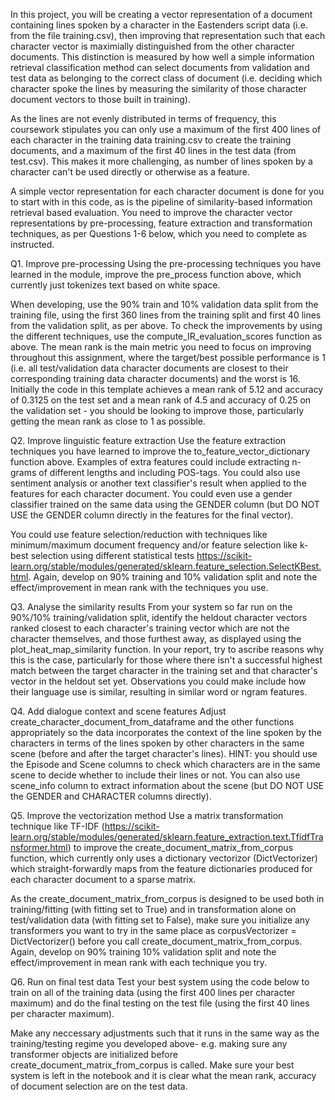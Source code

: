 In this project, you will be creating a vector representation of a document containing lines spoken by a character in the Eastenders script data (i.e. from the file training.csv), then improving that representation such that each character vector is maximially distinguished from the other character documents. This distinction is measured by how well a simple information retrieval classification method can select documents from validation and test data as belonging to the correct class of document (i.e. deciding which character spoke the lines by measuring the similarity of those character document vectors to those built in training).

As the lines are not evenly distributed in terms of frequency, this coursework stipulates you can only use a maximum of the first 400 lines of each character in the training data training.csv to create the training documents, and a maximum of the first 40 lines in the test data (from test.csv). This makes it more challenging, as number of lines spoken by a character can't be used directly or otherwise as a feature.

A simple vector representation for each character document is done for you to start with in this code, as is the pipeline of similarity-based information retrieval based evaluation. You need to improve the character vector representations by pre-processing, feature extraction and transformation techniques, as per Questions 1-6 below, which you need to complete as instructed.

Q1. Improve pre-processing 
Using the pre-processing techniques you have learned in the module, improve the pre_process function above, which currently just tokenizes text based on white space.

When developing, use the 90% train and 10% validation data split from the training file, using the first 360 lines from the training split and first 40 lines from the validation split, as per above. To check the improvements by using the different techniques, use the compute_IR_evaluation_scores function as above. The mean rank is the main metric you need to focus on improving throughout this assignment, where the target/best possible performance is 1 (i.e. all test/validation data character documents are closest to their corresponding training data character documents) and the worst is 16. Initially the code in this template achieves a mean rank of 5.12 and accuracy of 0.3125 on the test set and a mean rank of 4.5 and accuracy of 0.25 on the validation set - you should be looking to improve those, particularly getting the mean rank as close to 1 as possible.

Q2. Improve linguistic feature extraction 
Use the feature extraction techniques you have learned to improve the to_feature_vector_dictionary function above. Examples of extra features could include extracting n-grams of different lengths and including POS-tags. You could also use sentiment analysis or another text classifier's result when applied to the features for each character document. You could even use a gender classifier trained on the same data using the GENDER column (but DO NOT USE the GENDER column directly in the features for the final vector).

You could use feature selection/reduction with techniques like minimum/maximum document frequency and/or feature selection like k-best selection using different statistical tests https://scikit-learn.org/stable/modules/generated/sklearn.feature_selection.SelectKBest.html. Again, develop on 90% training and 10% validation split and note the effect/improvement in mean rank with the techniques you use.

Q3. Analyse the similarity results 
From your system so far run on the 90%/10% training/validation split, identify the heldout character vectors ranked closest to each character's training vector which are not the character themselves, and those furthest away, as displayed using the plot_heat_map_similarity function. In your report, try to ascribe reasons why this is the case, particularly for those where there isn't a successful highest match between the target character in the training set and that character's vector in the heldout set yet. Observations you could make include how their language use is similar, resulting in similar word or ngram features.

Q4. Add dialogue context and scene features 
Adjust create_character_document_from_dataframe and the other functions appropriately so the data incorporates the context of the line spoken by the characters in terms of the lines spoken by other characters in the same scene (before and after the target character's lines). HINT: you should use the Episode and Scene columns to check which characters are in the same scene to decide whether to include their lines or not. You can also use scene_info column to extract information about the scene (but DO NOT USE the GENDER and CHARACTER columns directly).

Q5. Improve the vectorization method 
Use a matrix transformation technique like TF-IDF (https://scikit-learn.org/stable/modules/generated/sklearn.feature_extraction.text.TfidfTransformer.html) to improve the create_document_matrix_from_corpus function, which currently only uses a dictionary vectorizor (DictVectorizer) which straight-forwardly maps from the feature dictionaries produced for each character document to a sparse matrix.

As the create_document_matrix_from_corpus is designed to be used both in training/fitting (with fitting set to True) and in transformation alone on test/validation data (with fitting set to False), make sure you initialize any transformers you want to try in the same place as corpusVectorizer = DictVectorizer() before you call create_document_matrix_from_corpus. Again, develop on 90% training 10% validation split and note the effect/improvement in mean rank with each technique you try.

Q6. Run on final test data 
Test your best system using the code below to train on all of the training data (using the first 400 lines per character maximum) and do the final testing on the test file (using the first 40 lines per character maximum).

Make any neccessary adjustments such that it runs in the same way as the training/testing regime you developed above- e.g. making sure any transformer objects are initialized before create_document_matrix_from_corpus is called. Make sure your best system is left in the notebook and it is clear what the mean rank, accuracy of document selection are on the test data.
